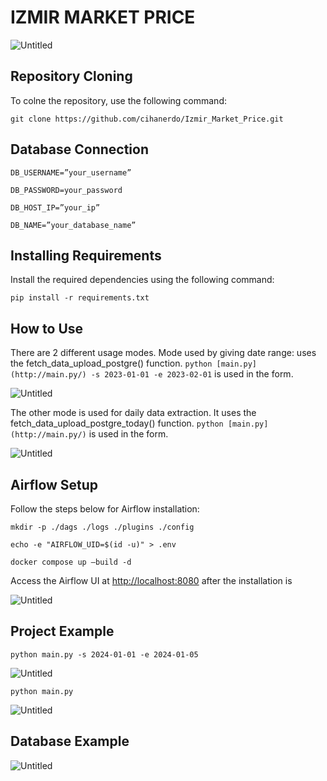 # IZMIR MARKET PRICE

![Untitled](IZMIR%20MARKET%20PRICE%2096073c7e82a34f9eb3d3bd347e0d1c53/Untitled.gif)

## Repository Cloning

To colne the repository, use the following command:

`git clone https://github.com/cihanerdo/Izmir_Market_Price.git`

## Database Connection

`DB_USERNAME=”your_username”`

`DB_PASSWORD=your_password`

`DB_HOST_IP=”your_ip”`

`DB_NAME=”your_database_name”`

## Installing Requirements

Install the required dependencies using the following command:

`pip install -r requirements.txt`

## How to Use

There are 2 different usage modes.
Mode used by giving date range:
uses the fetch_data_upload_postgre() function.
`python [main.py](http://main.py/) -s 2023-01-01 -e 2023-02-01`
is used in the form.

![Untitled](IZMIR%20MARKET%20PRICE%2096073c7e82a34f9eb3d3bd347e0d1c53/Untitled.png)

The other mode is used for daily data extraction.
It uses the fetch_data_upload_postgre_today() function.
`python [main.py](http://main.py/)`
is used in the form.

![Untitled](IZMIR%20MARKET%20PRICE%2096073c7e82a34f9eb3d3bd347e0d1c53/Untitled%201.png)

## Airflow Setup

Follow the steps below for Airflow installation:

`mkdir -p ./dags ./logs ./plugins ./config`

`echo -e "AIRFLOW_UID=$(id -u)" > .env`

`docker compose up —build -d`

Access the Airflow UI at [http://localhost:8080](http://localhost:8080/) after the installation is 

![Untitled](IZMIR%20MARKET%20PRICE%2096073c7e82a34f9eb3d3bd347e0d1c53/Untitled%202.png)

## **Project Example**

`python main.py -s 2024-01-01 -e 2024-01-05`

![Untitled](IZMIR%20MARKET%20PRICE%2096073c7e82a34f9eb3d3bd347e0d1c53/Untitled%203.png)

`python main.py`

![Untitled](IZMIR%20MARKET%20PRICE%2096073c7e82a34f9eb3d3bd347e0d1c53/Untitled%204.png)

## Database Example

![Untitled](IZMIR%20MARKET%20PRICE%2096073c7e82a34f9eb3d3bd347e0d1c53/Untitled%205.png)
